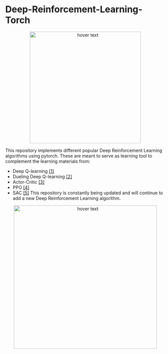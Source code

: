 # Deep-Reinforcement-Learning-Torch
<p align="center">
  <img src="https://user-images.githubusercontent.com/51369142/107978932-8c631700-6fb5-11eb-8556-3e445e6faac0.png" width="350" title="hover text">
</p>
This repository implements different popular Deep Reinforcement Learning algorithms using pytorch. These are meant to serve as learning tool to complement the learning materials from:

* Deep Q-learning [[1]](https://arxiv.org/abs/1312.5602)
* Dueling Deep Q-learning [[2]](https://arxiv.org/pdf/1511.06581.pdf)
* Actor-Critic [[3]](http://incompleteideas.net/book/first/ebook/node66.html#:~:text=The%20policy%20structure%20is%20known,being%20followed%20by%20the%20actor.)
* PPO [[4]](https://arxiv.org/pdf/1707.06347.pdf)
* SAC [[5]](https://arxiv.org/abs/1801.01290)
This repository is constantly being updated and will continue to add a new Deep Reinforcement Learning algorithm.

<p align="center">
  <img src="https://user-images.githubusercontent.com/51369142/107987333-b4f30d00-6fc5-11eb-93b1-78f263847afe.png" width="450" title="hover text">
</p>

